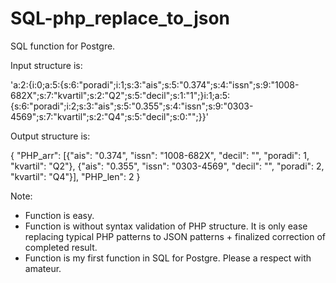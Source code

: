 # SQL-php_replace_to_json
SQL function for Postgre.


Input structure is:

'a:2:{i:0;a:5:{s:6:"poradi";i:1;s:3:"ais";s:5:"0.374";s:4:"issn";s:9:"1008-682X";s:7:"kvartil";s:2:"Q2";s:5:"decil";s:1:"1";}i:1;a:5:{s:6:"poradi";i:2;s:3:"ais";s:5:"0.355";s:4:"issn";s:9:"0303-4569";s:7:"kvartil";s:2:"Q4";s:5:"decil";s:0:"";}}'

Output structure is:

{
"PHP_arr": [{"ais": "0.374", "issn": "1008-682X", "decil": "", "poradi": 1, "kvartil": "Q2"}, 
             {"ais": "0.355", "issn": "0303-4569", "decil": "", "poradi": 2, "kvartil": "Q4"}],
"PHP_len": 2
 }

Note:
- Function is easy.
- Function is without syntax validation of PHP structure. It is only ease replacing typical PHP patterns to JSON patterns + finalized correction of completed result.
- Function is my first function in SQL for Postgre. Please a respect with amateur.
